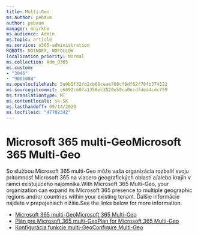 ```yaml
---
title: Multi-Geo
ms.author: pebaum
author: pebaum
manager: mnirkhe
ms.audience: Admin
ms.topic: article
ms.service: o365-administration
ROBOTS: NOINDEX, NOFOLLOW
localization_priority: Normal
ms.collection: Adm_O365
ms.custom:
- "3046"
- "9001088"
ms.openlocfilehash: 5e0b5f32fd2cb60ceae708cf9df62f78fb374322
ms.sourcegitcommit: c6692ce0fa1358ec3529e59ca0ecdfdea4cdc759
ms.translationtype: MT
ms.contentlocale: sk-SK
ms.lasthandoff: 09/14/2020
ms.locfileid: "47702342"
---
```

# <a name="microsoft-365-multi-geo"></a><span data-ttu-id="ad00b-102">Microsoft 365 multi-Geo</span><span class="sxs-lookup"><span data-stu-id="ad00b-102">Microsoft 365 Multi-Geo</span></span>

<span data-ttu-id="ad00b-103">So službou Microsoft 365 multi-Geo môže vaša organizácia rozbaliť svoju prítomnosť Microsoft 365 na viacero geografických oblastí a/alebo krajín v rámci existujúceho nájomníka.</span><span class="sxs-lookup"><span data-stu-id="ad00b-103">With Microsoft 365 Multi-Geo, your organization can expand its Microsoft 365 presence to multiple geographic regions and/or countries within your existing tenant.</span></span> <span data-ttu-id="ad00b-104">Ďalšie informácie nájdete v prepojeniach nižšie.</span><span class="sxs-lookup"><span data-stu-id="ad00b-104">See the links below for more information.</span></span>

- [<span data-ttu-id="ad00b-105">Microsoft 365 multi-Geo</span><span class="sxs-lookup"><span data-stu-id="ad00b-105">Microsoft 365 Multi-Geo</span></span>](https://docs.microsoft.com/office365/enterprise/office-365-multi-geo)
- [<span data-ttu-id="ad00b-106">Plán pre Microsoft 365 multi-Geo</span><span class="sxs-lookup"><span data-stu-id="ad00b-106">Plan for Microsoft 365 Multi-Geo</span></span>](https://docs.microsoft.com/office365/enterprise/plan-for-multi-geo)
- [<span data-ttu-id="ad00b-107">Konfigurácia funkcie multi-Geo</span><span class="sxs-lookup"><span data-stu-id="ad00b-107">Configure Multi-Geo</span></span>](https://docs.microsoft.com/office365/enterprise/multi-geo-tenant-configuration)
